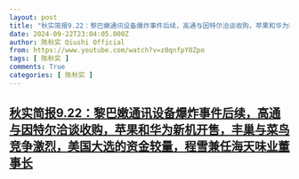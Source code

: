 ```yaml
---
layout: post
title: "秋实简报9.22：黎巴嫩通讯设备爆炸事件后续，高通与因特尔洽谈收购，苹果和华为新机开售，丰巢与菜鸟竞争激烈，美国大选的资金较量，程雪兼任海天味业董事长"
date: 2024-09-22T23:04:05.000Z
author: 陈秋实 Qiushi Official
from: https://www.youtube.com/watch?v=z0qnfpY0Zpo
tags: [ 陈秋实 ]
comments: True
categories: [ 陈秋实 ]
---
```

<!--1727046245000-->
[秋实简报9.22：黎巴嫩通讯设备爆炸事件后续，高通与因特尔洽谈收购，苹果和华为新机开售，丰巢与菜鸟竞争激烈，美国大选的资金较量，程雪兼任海天味业董事长](https://www.youtube.com/watch?v=z0qnfpY0Zpo)
------

<div>

</div>
